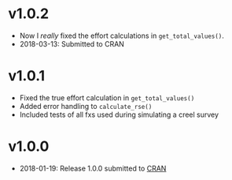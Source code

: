 


# v1.0.2

* Now I *really* fixed the effort calculations in `get_total_values()`.
* 2018-03-13: Submitted to CRAN

# v1.0.1

* Fixed the true effort calculation in `get_total_values()`
* Added error handling to `calculate_rse()`
* Included tests of all fxs used during simulating a creel survey

# v1.0.0

* 2018-01-19: Release 1.0.0 submitted to [CRAN](https://cran.r-project.org/)
